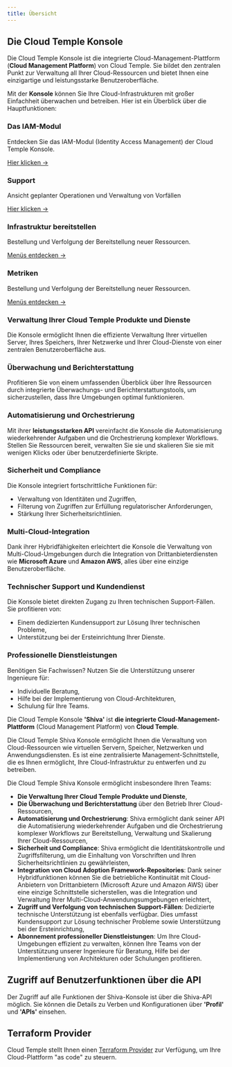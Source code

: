 ```yaml
---
title: Übersicht
---
```



## Die Cloud Temple Konsole

Die Cloud Temple Konsole ist die integrierte Cloud-Management-Plattform (**Cloud Management Platform**) von Cloud Temple. Sie bildet den zentralen Punkt zur Verwaltung all Ihrer Cloud-Ressourcen und bietet Ihnen eine einzigartige und leistungsstarke Benutzeroberfläche.

Mit der **Konsole** können Sie Ihre Cloud-Infrastrukturen mit großer Einfachheit überwachen und betreiben. Hier ist ein Überblick über die Hauptfunktionen:

<div class="card-grid">
  <div class="card">
    <h3>Das IAM-Modul</h3>
    <p>Entdecken Sie das IAM-Modul (Identity Access Management) der Cloud Temple Konsole.</p>
    <a href="console/iam" class="card-link">Hier klicken &rarr;</a>
  </div>

  <div class="card">
    <h3>Support</h3>
    <p>Ansicht geplanter Operationen und Verwaltung von Vorfällen</p>
    <a href="console/status" class="card-link">Hier klicken &rarr;</a>
  </div>

  <div class="card">
    <h3>Infrastruktur bereitstellen</h3>
    <p>Bestellung und Verfolgung der Bereitstellung neuer Ressourcen.</p>
    <a href="console/orders" class="card-link">Menüs entdecken &rarr;</a>
  </div>

  <div class="card">
    <h3>Metriken</h3>
    <p>Bestellung und Verfolgung der Bereitstellung neuer Ressourcen.</p>
    <a href="console/metrics/concepts" class="card-link">Menüs entdecken &rarr;</a>
  </div>
</div>

### Verwaltung Ihrer Cloud Temple Produkte und Dienste

Die Konsole ermöglicht Ihnen die effiziente Verwaltung Ihrer virtuellen Server, Ihres Speichers, Ihrer Netzwerke und Ihrer Cloud-Dienste von einer zentralen Benutzeroberfläche aus.

### Überwachung und Berichterstattung

Profitieren Sie von einem umfassenden Überblick über Ihre Ressourcen durch integrierte Überwachungs- und Berichterstattungstools, um sicherzustellen, dass Ihre Umgebungen optimal funktionieren.

### Automatisierung und Orchestrierung

Mit ihrer **leistungsstarken API** vereinfacht die Konsole die Automatisierung wiederkehrender Aufgaben und die Orchestrierung komplexer Workflows. Stellen Sie Ressourcen bereit, verwalten Sie sie und skalieren Sie sie mit wenigen Klicks oder über benutzerdefinierte Skripte.

### Sicherheit und Compliance

Die Konsole integriert fortschrittliche Funktionen für:

- Verwaltung von Identitäten und Zugriffen,
- Filterung von Zugriffen zur Erfüllung regulatorischer Anforderungen,
- Stärkung Ihrer Sicherheitsrichtlinien.

### Multi-Cloud-Integration

Dank ihrer Hybridfähigkeiten erleichtert die Konsole die Verwaltung von Multi-Cloud-Umgebungen durch die Integration von Drittanbieterdiensten wie **Microsoft Azure** und **Amazon AWS**, alles über eine einzige Benutzeroberfläche.

### Technischer Support und Kundendienst

Die Konsole bietet direkten Zugang zu Ihren technischen Support-Fällen. Sie profitieren von:

- Einem dedizierten Kundensupport zur Lösung Ihrer technischen Probleme,
- Unterstützung bei der Ersteinrichtung Ihrer Dienste.

### Professionelle Dienstleistungen

Benötigen Sie Fachwissen? Nutzen Sie die Unterstützung unserer Ingenieure für:

- Individuelle Beratung,
- Hilfe bei der Implementierung von Cloud-Architekturen,
- Schulung für Ihre Teams.

Die Cloud Temple Konsole **'Shiva'** ist **die integrierte Cloud-Management-Plattform** (Cloud Management Platform) von **Cloud Temple**.

Die Cloud Temple Shiva Konsole ermöglicht Ihnen die Verwaltung von Cloud-Ressourcen wie virtuellen Servern, Speicher, Netzwerken und Anwendungsdiensten.
Es ist eine zentralisierte Management-Schnittstelle, die es Ihnen ermöglicht, Ihre Cloud-Infrastruktur zu entwerfen und zu betreiben.

Die Cloud Temple Shiva Konsole ermöglicht insbesondere Ihren Teams:

- **Die Verwaltung Ihrer Cloud Temple Produkte und Dienste**,
- **Die Überwachung und Berichterstattung** über den Betrieb Ihrer Cloud-Ressourcen,
- **Automatisierung und Orchestrierung**: Shiva ermöglicht dank seiner API die Automatisierung wiederkehrender Aufgaben und die Orchestrierung komplexer Workflows zur Bereitstellung, Verwaltung und Skalierung Ihrer Cloud-Ressourcen,
- **Sicherheit und Compliance**: Shiva ermöglicht die Identitätskontrolle und Zugriffsfilterung, um die Einhaltung von Vorschriften und Ihren Sicherheitsrichtlinien zu gewährleisten,
- **Integration von Cloud Adoption Framework-Repositories**: Dank seiner Hybridfunktionen können Sie die betriebliche Kontinuität mit Cloud-Anbietern von Drittanbietern (Microsoft Azure und Amazon AWS) über eine einzige Schnittstelle sicherstellen, was die Integration und Verwaltung Ihrer Multi-Cloud-Anwendungsumgebungen erleichtert,
- **Zugriff und Verfolgung von technischen Support-Fällen**: Dedizierte technische Unterstützung ist ebenfalls verfügbar. Dies umfasst Kundensupport zur Lösung technischer Probleme sowie Unterstützung bei der Ersteinrichtung,
- **Abonnement professioneller Dienstleistungen**: Um Ihre Cloud-Umgebungen effizient zu verwalten, können Ihre Teams von der Unterstützung unserer Ingenieure für Beratung, Hilfe bei der Implementierung von Architekturen oder Schulungen profitieren.

## Zugriff auf Benutzerfunktionen über die API

Der Zugriff auf alle Funktionen der Shiva-Konsole ist über die Shiva-API möglich.
Sie können die Details zu Verben und Konfigurationen über **'Profil'** und **'APIs'** einsehen.

## Terraform Provider

Cloud Temple stellt Ihnen einen [Terraform Provider](https://registry.terraform.io/providers/Cloud-Temple/cloudtemple/latest) zur Verfügung, um Ihre Cloud-Plattform "as code" zu steuern.
